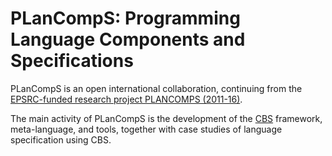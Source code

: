 PLanCompS: Programming Language Components and Specifications
=============================================================

PLanCompS is an open international collaboration, continuing from the
[EPSRC-funded research project PLANCOMPS (2011-16)](http://plancomps.org).

The main activity of PLanCompS is the development of the [CBS] framework,
meta-language, and tools, together with case studies of language specification
using CBS.

[CBS]: CBS-beta/index.md
